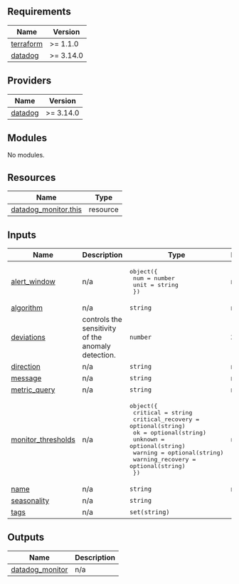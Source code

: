 

<!-- BEGIN_TF_DOCS -->
## Requirements

| Name | Version |
|------|---------|
| <a name="requirement_terraform"></a> [terraform](#requirement\_terraform) | >= 1.1.0 |
| <a name="requirement_datadog"></a> [datadog](#requirement\_datadog) | >= 3.14.0 |

## Providers

| Name | Version |
|------|---------|
| <a name="provider_datadog"></a> [datadog](#provider\_datadog) | >= 3.14.0 |

## Modules

No modules.

## Resources

| Name | Type |
|------|------|
| [datadog_monitor.this](https://registry.terraform.io/providers/Datadog/datadog/latest/docs/resources/monitor) | resource |

## Inputs

| Name | Description | Type | Default | Required |
|------|-------------|------|---------|:--------:|
| <a name="input_alert_window"></a> [alert\_window](#input\_alert\_window) | n/a | <pre>object({<br>    num  = number<br>    unit = string<br>  })</pre> | n/a | yes |
| <a name="input_algorithm"></a> [algorithm](#input\_algorithm) | n/a | `string` | n/a | yes |
| <a name="input_deviations"></a> [deviations](#input\_deviations) | controls the sensitivity of the anomaly detection. | `number` | `2` | no |
| <a name="input_direction"></a> [direction](#input\_direction) | n/a | `string` | n/a | yes |
| <a name="input_message"></a> [message](#input\_message) | n/a | `string` | n/a | yes |
| <a name="input_metric_query"></a> [metric\_query](#input\_metric\_query) | n/a | `string` | n/a | yes |
| <a name="input_monitor_thresholds"></a> [monitor\_thresholds](#input\_monitor\_thresholds) | n/a | <pre>object({<br>    critical          = string<br>    critical_recovery = optional(string)<br>    ok                = optional(string)<br>    unknown           = optional(string)<br>    warning           = optional(string)<br>    warning_recovery  = optional(string)<br>  })</pre> | `null` | no |
| <a name="input_name"></a> [name](#input\_name) | n/a | `string` | n/a | yes |
| <a name="input_seasonality"></a> [seasonality](#input\_seasonality) | n/a | `string` | `"daily"` | no |
| <a name="input_tags"></a> [tags](#input\_tags) | n/a | `set(string)` | `[]` | no |

## Outputs

| Name | Description |
|------|-------------|
| <a name="output_datadog_monitor"></a> [datadog\_monitor](#output\_datadog\_monitor) | n/a |
<!-- END_TF_DOCS -->